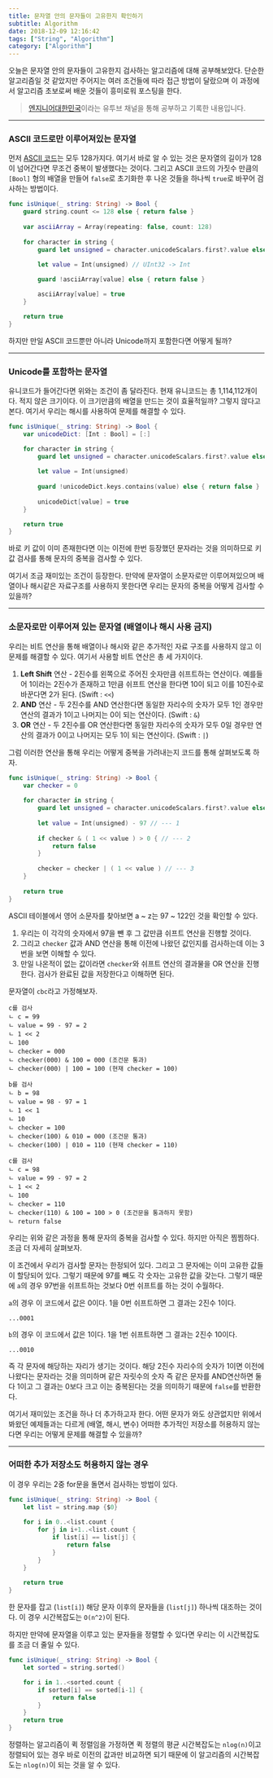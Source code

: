 ```yaml
---
title: 문자열 안의 문자들이 고유한지 확인하기
subtitle: Algorithm
date: 2018-12-09 12:16:42
tags: ["String", "Algorithm"]
category: ["Algorithm"]
---
```


오늘은 문자열 안의 문자들이 고유한지 검사하는 알고리즘에 대해 공부해보았다. 단순한 알고리즘일 것 같았지만 주어지는 여러 조건들에 따라 접근 방법이 달랐으며 이 과정에서 알고리즘 초보로써 배운 것들이 흥미로워 포스팅을 한다.

> [엔지니어대한민국](https://youtu.be/xnGyjBptpZ4)이라는 유투브 채널을 통해 공부하고 기록한 내용입니다. 

---

### ASCII 코드로만 이루어져있는 문자열

먼저 [ASCII 코드](https://www.cs.cmu.edu/~pattis/15-1XX/common/handouts/ascii.html)는 모두 128가지다. 여기서 바로 알 수 있는 것은 문자열의 길이가 128이 넘어간다면 무조건 중복이 발생했다는 것이다. 그리고 ASCII 코드의 가짓수 만큼의 `[Bool]` 형의 배열을 만들어 `false`로 초기화한 후 나온 것들을 하나씩 `true`로 바꾸어 검사하는 방법이다. 

```swift
func isUnique(_ string: String) -> Bool {
    guard string.count <= 128 else { return false } 
    
    var asciiArray = Array(repeating: false, count: 128)
    
    for character in string {
        guard let unsigned = character.unicodeScalars.first?.value else { return false }
        
        let value = Int(unsigned) // UInt32 -> Int

        guard !asciiArray[value] else { return false }

        asciiArray[value] = true
    }

    return true
}
```

하지만 만일 ASCII 코드뿐만 아니라 Unicode까지 포함한다면 어떻게 될까?

---

### Unicode를 포함하는 문자열

유니코드가 들어간다면 위와는 조건이 좀 달라진다. 현재 유니코드는 총 1,114,112개이다. 적지 않은 크기이다. 이 크기만큼의 배열을 만드는 것이 효율적일까? 그렇지 않다고 본다. 여기서 우리는 해시를 사용하여 문제를 해결할 수 있다. 

```swift
func isUnique(_ string: String) -> Bool {
    var unicodeDict: [Int : Bool] = [:]

    for character in string {
        guard let unsigned = character.unicodeScalars.first?.value else { return false }
        
        let value = Int(unsigned)
        
        guard !unicodeDict.keys.contains(value) else { return false }
        
        unicodeDict[value] = true
    }

    return true
}
```

바로 키 값이 이미 존재한다면 이는 이전에 한번 등장했던 문자라는 것을 의미하므로 키 값 검사를 통해 문자의 중복을 검사할 수 있다. 

여기서 조금 재미있는 조건이 등장한다. 만약에 문자열이 소문자로만 이루어져있으며 배열이나 해시같은 자료구조를 사용하지 못한다면 우리는 문자의 중복을 어떻게 검사할 수 있을까?

---

### 소문자로만 이루어져 있는 문자열 (배열이나 해시 사용 금지)

우리는 비트 연산을 통해 배열이나 해시와 같은 추가적인 자료 구조를 사용하지 않고 이 문제를 해결할 수 있다. 여기서 사용할 비트 연산은 총 세 가지이다.

1. **Left Shift** 연산 - 2진수를 왼쪽으로 주어진 숫자만큼 쉬프트하는 연산이다. 예를들어 1이라는 2진수가 존재하고 1만큼 쉬프트 연산을 한다면 10이 되고 이를 10진수로 바꾼다면 2가 된다. (Swift : `<<`)
2. **AND** 연산 - 두 2진수를 AND 연산한다면 동일한 자리수의 숫자가 모두 1인 경우만 연산의 결과가 1이고 나머지는 0이 되는 연산이다. (Swift : `&`)
3. **OR** 연산 - 두 2진수를 OR 연산한다면 동일한 자리수의 숫자가 모두 0일 경우만 연산의 결과가 0이고 나머지는 모두 1이 되는 연산이다. (Swift : `|`)

그럼 이러한 연산을 통해 우리는 어떻게 중복을 가려내는지 코드를 통해 살펴보도록 하자.

```swift
func isUnique(_ string: String) -> Bool {
    var checker = 0
    
    for character in string {
        guard let unsigned = character.unicodeScalars.first?.value else { return false }
        
        let value = Int(unsigned) - 97 // --- 1
        
        if checker & ( 1 << value ) > 0 { // --- 2
            return false
        }
        
        checker = checker | ( 1 << value ) // --- 3
    }
    
    return true
}
```

ASCII 테이블에서 영어 소문자를 찾아보면 a ~ z는 97 ~ 122인 것을 확인할 수 있다. 

1. 우리는 이 각각의 숫자에서 97을 뺀 후 그 값만큼 쉬프트 연산을 진행할 것이다. 
2. 그리고 `checker` 값과 AND 연산을 통해 이전에 나왔던 값인지를 검사하는데 이는 3번을 보면 이해할 수 있다. 
3. 만일 나온적이 없는 값이라면 `checker`와 쉬프트 연산의 결과물을 OR 연산을 진행한다. 검사가 완료된 값을 저장한다고 이해하면 된다. 

문자열이 `cbc`라고 가정해보자. 

```
c를 검사
ㄴ c = 99 
ㄴ value = 99 - 97 = 2
ㄴ 1 << 2 
ㄴ 100
ㄴ checker = 000 
ㄴ checker(000) & 100 = 000 (조건문 통과)
ㄴ checker(000) | 100 = 100 (현재 checker = 100)

b를 검사
ㄴ b = 98 
ㄴ value = 98 - 97 = 1
ㄴ 1 << 1
ㄴ 10
ㄴ checker = 100 
ㄴ checker(100) & 010 = 000 (조건문 통과)
ㄴ checker(100) | 010 = 110 (현재 checker = 110)

c를 검사
ㄴ c = 98
ㄴ value = 99 - 97 = 2
ㄴ 1 << 2 
ㄴ 100
ㄴ checker = 110
ㄴ checker(110) & 100 = 100 > 0 (조건문을 통과하지 못함)
ㄴ return false
```

우리는 위와 같은 과정을 통해 문자의 중복을 검사할 수 있다. 하지만 아직은 찜찜하다. 조금 더 자세히 살펴보자. 

이 조건에서 우리가 검사할 문자는 한정되어 있다. 그리고 그 문자에는 이미 고유한 값들이 할당되어 있다. 그렇기 때문에 97를 빼도 각 숫자는 고유한 값을 갖는다. 그렇기 때문에 `a`의 경우 97번을 쉬프트하는 것보다 0번 쉬프트를 하는 것이 수월하다. 

`a`의 경우 이 코드에서 값은 0이다. 1을 0번 쉬프트하면 그 결과는 2진수 1이다. 

```
...0001
```

`b`의 경우 이 코드에서 값은 1이다. 1을 1번 쉬프트하면 그 결과는 2진수 10이다. 

```
...0010
```

즉 각 문자에 해당하는 자리가 생기는 것이다. 해당 2진수 자리수의 숫자가 1이면 이전에 나왔다는 문자라는 것을 의미하며 같은 자릿수의 숫자 즉 같은 문자를 AND연산하면 둘다 1이고 그 결과는 0보다 크고 이는 중복된다는 것을 의미하기 때문에 `false`를 반환한다. 

여기서 재미있는 조건을 하나 더 추가하고자 한다. 어떤 문자가 와도 상관없지만 위에서 봐왔던 예제들과는 다르게 (배열, 해시, 변수) 어떠한 추가적인 저장소를 허용하지 않는다면 우리는 어떻게 문제를 해결할 수 있을까?

---

### 어떠한 추가 저장소도 허용하지 않는 경우

이 경우 우리는 2중 for문을 돌면서 검사하는 방법이 있다. 

```swift
func isUnique(_ string: String) -> Bool {
    let list = string.map {$0}
    
    for i in 0..<list.count {
        for j in i+1..<list.count {
            if list[i] == list[j] {
                return false
            }
        }
    }
    
    return true
}
```

한 문자를 잡고 (`list[i]`) 해당 문자 이후의 문자들을 (`list[j]`) 하나씩 대조하는 것이다. 이 경우 시간복잡도는 `O(n^2)`이 된다. 

하지만 만약에 문자열을 이루고 있는 문자들을 정렬할 수 있다면 우리는 이 시간복잡도를 조금 더 줄일 수 있다. 

```swift
func isUnique(_ string: String) -> Bool {
    let sorted = string.sorted()

    for i in 1..<sorted.count {
        if sorted[i] == sorted[i-1] {
            return false
        }
    }
    return true
}
```

정렬하는 알고리즘이 퀵 정렬임을 가정하면 퀵 정렬의 평균 시간복잡도는 `nlog(n)`이고 정렬되어 있는 경우 바로 이전의 값과만 비교하면 되기 때문에 이 알고리즘의 시간복잡도는 `nlog(n)`이 되는 것을 알 수 있다. 